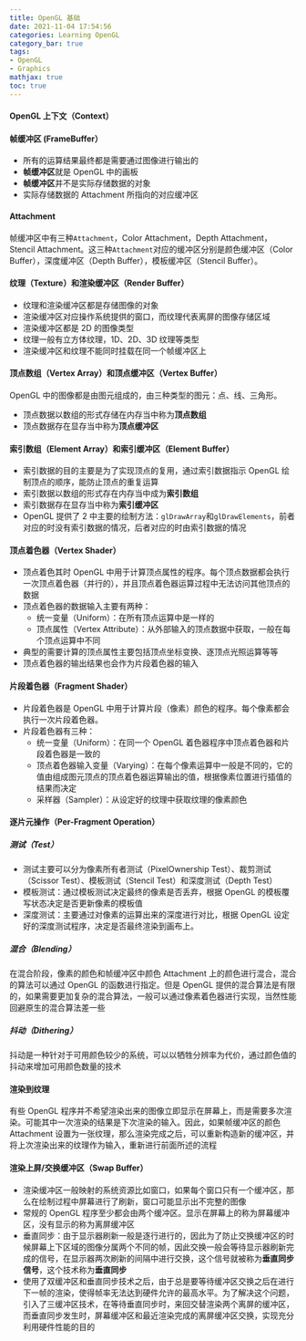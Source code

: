 ```yaml
---
title: OpenGL 基础
date: 2021-11-04 17:54:56
categories: Learning OpenGL
category_bar: true
tags:
- OpenGL
- Graphics
mathjax: true
toc: true
---
```


#### OpenGL 上下文（Context）

#### 帧缓冲区 (FrameBuffer）

* 所有的运算结果最终都是需要通过图像进行输出的
* **帧缓冲区**就是 OpenGL 中的画板
* **帧缓冲区**并不是实际存储数据的对象
* 实际存储数据的 Attachment 所指向的对应缓冲区

#### Attachment

帧缓冲区中有三种`Attachment`，Color Attachment，Depth Attachment，Stencil Attachment。这三种`Attachment`对应的缓冲区分别是颜色缓冲区（Color Buffer），深度缓冲区（Depth Buffer），模板缓冲区（Stencil Buffer）。

#### 纹理（Texture）和渲染缓冲区（Render Buffer）

* 纹理和渲染缓冲区都是存储图像的对象
* 渲染缓冲区对应操作系统提供的窗口，而纹理代表离屏的图像存储区域
* 渲染缓冲区都是 2D 的图像类型
* 纹理一般有立方体纹理，1D、2D、3D 纹理等类型
* 渲染缓冲区和纹理不能同时挂载在同一个帧缓冲区上

#### 顶点数组（Vertex Array）和顶点缓冲区（Vertex Buffer）

OpenGL 中的图像都是由图元组成的，由三种类型的图元：点、线、三角形。

* 顶点数据以数组的形式存储在内存当中称为**顶点数组**
* 顶点数据存在显存当中称为**顶点缓冲区**

#### 索引数组（Element Array）和索引缓冲区（Element Buffer）

* 索引数据的目的主要是为了实现顶点的复用，通过索引数据指示 OpenGL 绘制顶点的顺序，能防止顶点的重复运算
* 索引数据以数组的形式存在内存当中成为**索引数组**
* 索引数据存在显存当中称为**索引缓冲区**
* OpenGL 提供了 2 中主要的绘制方法：`glDrawArray`和`glDrawElements`，前者对应的时没有索引数据的情况，后者对应的时由索引数据的情况

#### 顶点着色器（Vertex Shader）

* 顶点着色其时 OpenGL 中用于计算顶点属性的程序。每个顶点数据都会执行一次顶点着色器（并行的），并且顶点着色器运算过程中无法访问其他顶点的数据
* 顶点着色器的数据输入主要有两种：
  * 统一变量（Uniform）：在所有顶点运算中是一样的
  * 顶点属性（Vertex Attribute）：从外部输入的顶点数据中获取，一般在每个顶点运算中不同
* 典型的需要计算的顶点属性主要包括顶点坐标变换、逐顶点光照运算等等
* 顶点着色器的输出结果也会作为片段着色器的输入

#### 片段着色器（Fragment Shader）

* 片段着色器是 OpenGL 中用于计算片段（像素）颜色的程序。每个像素都会执行一次片段着色器。
* 片段着色器有三种：
  * 统一变量（Uniform）：在同一个 OpenGL 着色器程序中顶点着色器和片段着色器是一致的
  * 顶点着色器输入变量（Varying）：在每个像素运算中一般是不同的，它的值由组成图元顶点的顶点着色器运算输出的值，根据像素位置进行插值的结果而决定
  * 采样器（Sampler）：从设定好的纹理中获取纹理的像素颜色

#### 逐片元操作（Per-Fragment Operation）

##### 测试（Test）

* 测试主要可以分为像素所有者测试（PixelOwnership Test）、裁剪测试（Scissor Test）、模板测试（Stencil Test）和深度测试（Depth Test）
* 模板测试：通过模板测试决定最终的像素是否丢弃，根据 OpenGL 的模板覆写状态决定是否更新像素的模板值
* 深度测试：主要通过对像素的运算出来的深度进行对比，根据 OpenGL 设定好的深度测试程序，决定是否最终渲染到画布上。

##### 混合（Blending）

在混合阶段，像素的颜色和帧缓冲区中颜色 Attachment 上的颜色进行混合，混合的算法可以通过 OpenGL 的函数进行指定。但是 OpenGL 提供的混合算法是有限的，如果需要更加复杂的混合算法，一般可以通过像素着色器进行实现，当然性能回避原生的混合算法差一些

##### 抖动（Dithering）

抖动是一种针对于可用颜色较少的系统，可以以牺牲分辨率为代价，通过颜色值的抖动来增加可用颜色数量的技术

#### 渲染到纹理

有些 OpenGL 程序并不希望渲染出来的图像立即显示在屏幕上，而是需要多次渲染。可能其中一次渲染的结果是下次渲染的输入。因此，如果帧缓冲区的颜色 Attachment 设置为一张纹理，那么渲染完成之后，可以重新构造新的缓冲区，并将上次渲染出来的纹理作为输入，重新进行前面所述的流程

#### 渲染上屏/交换缓冲区（Swap Buffer）

* 渲染缓冲区一般映射的系统资源比如窗口，如果每个窗口只有一个缓冲区，那么在绘制过程中屏幕进行了刷新，窗口可能显示出不完整的图像
* 常规的 OpenGL 程序至少都会由两个缓冲区。显示在屏幕上的称为屏幕缓冲区，没有显示的称为离屏缓冲区
* 垂直同步：由于显示器刷新一般是逐行进行的，因此为了防止交换缓冲区的时候屏幕上下区域的图像分属两个不同的帧，因此交换一般会等待显示器刷新完成的信号，在显示器两次刷新的间隔中进行交换，这个信号就被称为**垂直同步信号**，这个技术称为**垂直同步**
* 使用了双缓冲区和垂直同步技术之后，由于总是要等待缓冲区交换之后在进行下一帧的渲染，使得帧率无法达到硬件允许的最高水平。为了解决这个问题，引入了三缓冲区技术，在等待垂直同步时，来回交替渲染两个离屏的缓冲区，而垂直同步发生时，屏幕缓冲区和最近渲染完成的离屏缓冲区交换，实现充分利用硬件性能的目的
